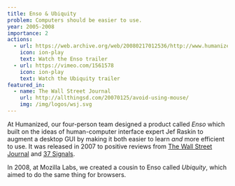```yaml
---
title: Enso & Ubiquity
problem: Computers should be easier to use.
year: 2005-2008
importance: 2
actions:
  - url: https://web.archive.org/web/20080217012536/http://www.humanized.com/enso_demo.php
    icon: ion-play
    text: Watch the Enso trailer
  - url: https://vimeo.com/1561578
    icon: ion-play
    text: Watch the Ubiquity trailer
featured_in:
  - name: The Wall Street Journal
    url: http://allthingsd.com/20070125/avoid-using-mouse/
    img: /img/logos/wsj.svg
---
```

At Humanized, our four-person team designed a product called *Enso* which
built on the ideas of human-computer interface expert Jef Raskin to augment a
desktop GUI by making it both easier to learn *and* more efficient to use. It
was released in 2007 to positive reviews from [The Wall Street Journal][wsj]
and [37 Signals][].

In 2008, at Mozilla Labs, we created a cousin to Enso called
*Ubiquity*, which aimed to do the same thing for browsers.

[wsj]: http://allthingsd.com/20070125/avoid-using-mouse/
[37 Signals]: https://blogcabin.37signals.com/posts/228-humanized-enso
